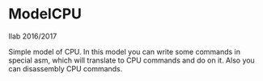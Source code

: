 # ModelCPU
Ilab 2016/2017

Simple model of CPU.
In this model you can write some commands in special asm, which will translate to CPU commands and do on it.
Also you can disassembly CPU commands.
